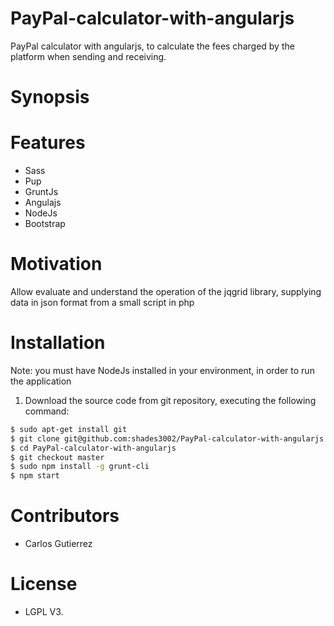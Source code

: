 # PayPal-calculator-with-angularjs
PayPal calculator with angularjs, to calculate the fees charged by the platform when sending and receiving.

# Synopsis

# Features
* Sass
* Pup
* GruntJs
* Angulajs
* NodeJs
* Bootstrap

# Motivation

Allow evaluate and understand the operation of the jqgrid library, supplying data in json format from a small script in php

# Installation

Note: you must have NodeJs installed in your environment, in order to run the application

1. Download the source code from git repository, executing the following command:

```bash
$ sudo apt-get install git
$ git clone git@github.com:shades3002/PayPal-calculator-with-angularjs.git
$ cd PayPal-calculator-with-angularjs
$ git checkout master
$ sudo npm install -g grunt-cli
$ npm start
```

# Contributors
- Carlos Gutierrez

# License
- LGPL V3.
